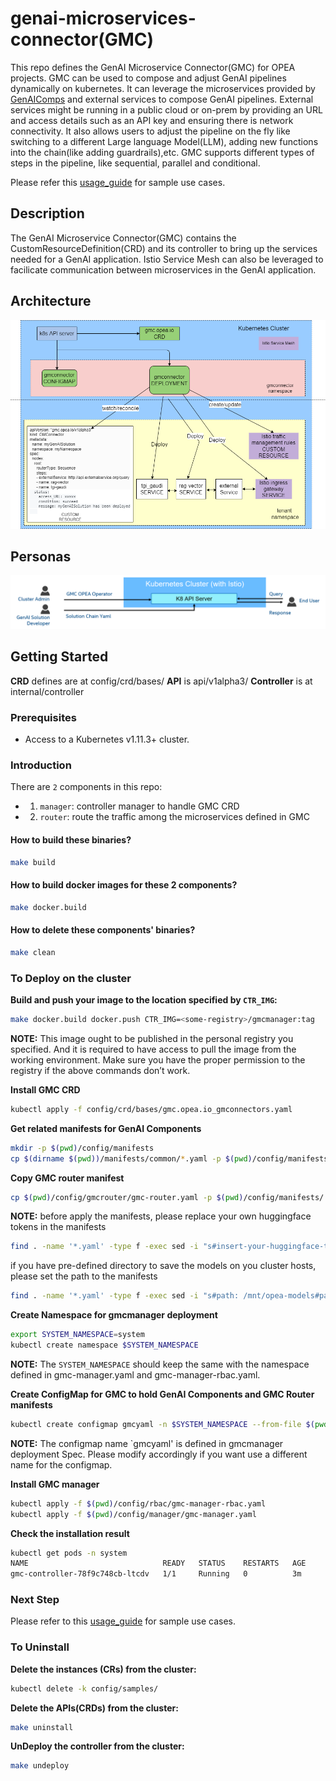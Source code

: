 # genai-microservices-connector(GMC)

This repo defines the GenAI Microservice Connector(GMC) for OPEA projects. GMC can be used to compose and adjust GenAI pipelines dynamically
on kubernetes. It can leverage the microservices provided by [GenAIComps](https://github.com/opea-project/GenAIComps) and external services to compose GenAI pipelines. External services might be running in a public cloud or on-prem by providing an URL and access details such as an API key and ensuring there is network connectivity. It also allows users to adjust the pipeline on the fly like switching to a different Large language Model(LLM), adding new functions into the chain(like adding guardrails),etc. GMC supports different types of steps in the pipeline, like sequential, parallel and conditional.

Please refer this [usage_guide](./usage_guide.md) for sample use cases.

## Description

The GenAI Microservice Connector(GMC) contains the CustomResourceDefinition(CRD) and its controller to bring up the services needed for a GenAI application.
Istio Service Mesh can also be leveraged to facilicate communication between microservices in the GenAI application.

## Architecture

![GMC Architecture](./architecture.png)

## Personas

![GMC Personas](./personas.png)

## Getting Started

**CRD** defines are at config/crd/bases/
**API** is api/v1alpha3/
**Controller** is at internal/controller

### Prerequisites

- Access to a Kubernetes v1.11.3+ cluster.

### Introduction

There are `2` components in this repo:

- 1. `manager`: controller manager to handle GMC CRD
- 2. `router`: route the traffic among the microservices defined in GMC

#### How to build these binaries?

```sh
make build
```

#### How to build docker images for these 2 components?

```sh
make docker.build
```

#### How to delete these components' binaries?

```sh
make clean
```

### To Deploy on the cluster

**Build and push your image to the location specified by `CTR_IMG`:**

```sh
make docker.build docker.push CTR_IMG=<some-registry>/gmcmanager:tag
```

**NOTE:** This image ought to be published in the personal registry you specified.
And it is required to have access to pull the image from the working environment.
Make sure you have the proper permission to the registry if the above commands don’t work.

**Install GMC CRD**

```sh
kubectl apply -f config/crd/bases/gmc.opea.io_gmconnectors.yaml
```

**Get related manifests for GenAI Components**



```sh
mkdir -p $(pwd)/config/manifests
cp $(dirname $(pwd))/manifests/common/*.yaml -p $(pwd)/config/manifests/
```

**Copy GMC router manifest**

```sh
cp $(pwd)/config/gmcrouter/gmc-router.yaml -p $(pwd)/config/manifests/
```
**NOTE:** 
before apply the manifests, please replace your own huggingface tokens in the manifests

```sh
find . -name '*.yaml' -type f -exec sed -i "s#insert-your-huggingface-token-here#$YOURTOKEN#g" {} \;
```
if you have pre-defined directory to save the models on you cluster hosts, please set the path to the manifests

```sh
find . -name '*.yaml' -type f -exec sed -i "s#path: /mnt/opea-models#path: $MOUNT_DIR#g" {} \;
```

**Create Namespace for gmcmanager deployment**

```sh
export SYSTEM_NAMESPACE=system
kubectl create namespace $SYSTEM_NAMESPACE
```

**NOTE:** The `SYSTEM_NAMESPACE` should keep the same with the namespace defined in gmc-manager.yaml and gmc-manager-rbac.yaml.

**Create ConfigMap for GMC to hold GenAI Components and GMC Router manifests**

```sh
kubectl create configmap gmcyaml -n $SYSTEM_NAMESPACE --from-file $(pwd)/config/manifests
```

**NOTE:** The configmap name `gmcyaml' is defined in gmcmanager deployment Spec. Please modify accordingly if you want
use a different name for the configmap.

**Install GMC manager**

```sh
kubectl apply -f $(pwd)/config/rbac/gmc-manager-rbac.yaml
kubectl apply -f $(pwd)/config/manager/gmc-manager.yaml
```

**Check the installation result**

```sh
kubectl get pods -n system
NAME                              READY   STATUS    RESTARTS   AGE
gmc-controller-78f9c748cb-ltcdv   1/1     Running   0          3m
```

### Next Step

Please refer to this [usage_guide](./usage_guide.md) for sample use cases.

### To Uninstall

**Delete the instances (CRs) from the cluster:**

```sh
kubectl delete -k config/samples/
```

**Delete the APIs(CRDs) from the cluster:**

```sh
make uninstall
```

**UnDeploy the controller from the cluster:**

```sh
make undeploy
```
